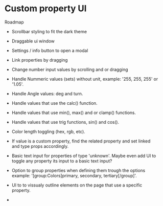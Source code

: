 # Custom property UI

Roadmap

-   Scrollbar styling to fit the dark theme
-   Draggable ui window 
-   Settings / info button to open a modal
-   Link properties by dragging
-   Change number input values by scrolling and or dragging

-   Handle Nummeric values (sets) without unit, example: '255, 255, 255' or '1.05'.
-   Handle Angle values: deg and turn.
-   Handle values that use the calc() function.
-   Handle values that use min(), max() and or clamp() functions.
-   Handle values that use trig functions, sin() and cos().
-   Color length toggling (hex, rgb, etc).
-   If value is a custom property, find the related property and 
    set linked and type props accordingly. 
-   Basic text input for properties of type 'unknown'. Maybe even 
    add UI to toggle any property its input to a basic text input?
-   Option to group properties when defining them trough the options
    example: '[group:Colors]primary, secondary, tertiary[/group]'.
-   UI to to vissualy outline elements on the page that use a specific property.
-   
